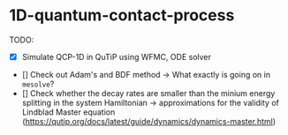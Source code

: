 # 1D-quantum-contact-process
TODO:
- [x] Simulate QCP-1D in QuTiP using WFMC, ODE solver
- [] Check out Adam's and BDF method -> What exactly is going on in `mesolve`?
- [] Check whether the decay rates are smaller than the minium energy splitting in the system Hamiltonian -> approximations for the validity of Lindblad Master equation (https://qutip.org/docs/latest/guide/dynamics/dynamics-master.html)